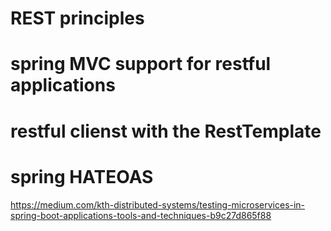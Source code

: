 # REST principles

# spring MVC support for restful applications

# restful clienst with the RestTemplate

# spring HATEOAS

https://medium.com/kth-distributed-systems/testing-microservices-in-spring-boot-applications-tools-and-techniques-b9c27d865f88